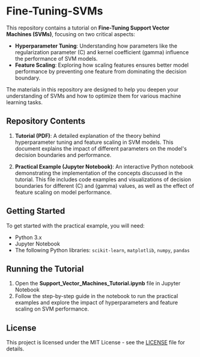 # Fine-Tuning-SVMs

This repository contains a tutorial on **Fine-Tuning Support Vector Machines (SVMs)**, focusing on two critical aspects:

- **Hyperparameter Tuning**: Understanding how parameters like the regularization parameter (C) and kernel coefficient (gamma) influence the performance of SVM models.
- **Feature Scaling**: Exploring how scaling features ensures better model performance by preventing one feature from dominating the decision boundary.

The materials in this repository are designed to help you deepen your understanding of SVMs and how to optimize them for various machine learning tasks.

## Repository Contents

1. **Tutorial (PDF)**: A detailed explanation of the theory behind hyperparameter tuning and feature scaling in SVM models. This document explains the impact of different parameters on the model's decision boundaries and performance.
   
2. **Practical Example (Jupyter Notebook)**: An interactive Python notebook demonstrating the implementation of the concepts discussed in the tutorial. This file includes code examples and visualizations of decision boundaries for different (C) and (gamma) values, as well as the effect of feature scaling on model performance.

## Getting Started

To get started with the practical example, you will need:

- Python 3.x
- Jupyter Notebook
- The following Python libraries: `scikit-learn`, `matplotlib`, `numpy`, `pandas`

## Running the Tutorial

1. Open the **Support_Vector_Machines_Tutorial.ipynb** file in Jupyter Notebook
2. Follow the step-by-step guide in the notebook to run the practical examples and explore the impact of hyperparameters and feature scaling on SVM performance.

## License

This project is licensed under the MIT License - see the [LICENSE](LICENSE) file for details.


